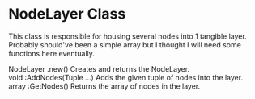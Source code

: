 # **NodeLayer Class**
This class is responsible for housing several nodes into 1 tangible layer. Probably should've been a simple array but I thought I will need some functions here eventually.

<div class=functionDoc>
NodeLayer .new()
Creates and returns the NodeLayer.
</div>

<div class=functionDoc>
void :AddNodes(Tuple ...)
Adds the given tuple of nodes into the layer.
</div>

<div class=functionDoc>
array :GetNodes()
Returns the array of nodes in the layer.
</div>